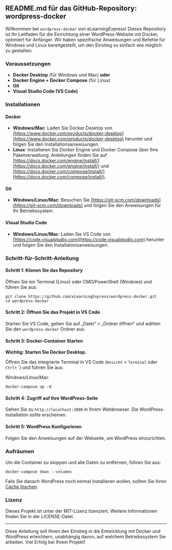## README.md für das GitHub-Repository: wordpress-docker

Willkommen bei `wordpress-docker` von eLearningExpress! Dieses Repository ist Ihr Leitfaden für die Einrichtung einer WordPress-Website mit Docker, optimiert für Anfänger. Wir haben spezifische Anweisungen und Befehle für Windows und Linux bereitgestellt, um den Einstieg so einfach wie möglich zu gestalten.

### Voraussetzungen

-  **Docker Desktop** (für Windows und Mac) **oder**
-  **Docker Engine + Docker Compose** (für Linux)
-  **Git**
-  **Visual Studio Code (VS Code)**



### Installationen

#### Docker

-  **Windows/Mac**: Laden Sie Docker Desktop von [https://www.docker.com/products/docker-desktop](https://www.docker.com/products/docker-desktop) herunter und folgen Sie den Installationsanweisungen.
-  **Linux**: Installieren Sie Docker Engine und Docker Compose über Ihre Paketverwaltung. Anleitungen finden Sie auf [https://docs.docker.com/engine/install/](https://docs.docker.com/engine/install/) und [https://docs.docker.com/compose/install/](https://docs.docker.com/compose/install/).



#### Git

-  **Windows/Linux/Mac**: Besuchen Sie [https://git-scm.com/downloads](https://git-scm.com/downloads) und folgen Sie den Anweisungen für Ihr Betriebssystem.



#### Visual Studio Code

-  **Windows/Linux/Mac**: Laden Sie VS Code von [https://code.visualstudio.com](https://code.visualstudio.com) herunter und folgen Sie den Installationsanweisungen.



### Schritt-für-Schritt-Anleitung

#### Schritt 1: Klonen Sie das Repository

Öffnen Sie ein Terminal (Linux) oder CMD/PowerShell (Windows) und führen Sie aus:

```
git clone https://github.com/eLearningExpress/wordpress-docker.git
cd wordpress-docker
```



#### Schritt 2: Öffnen Sie das Projekt in VS Code

Starten Sie VS Code, gehen Sie auf „Datei“ > „Ordner öffnen“ und wählen Sie den `wordpress-docker` Ordner aus.



#### Schritt 3: Docker-Container Starten

**Wichtig: Starten Sie Docker Desktop.**

Öffnen Sie das integrierte Terminal in VS Code (`Ansicht` > `Terminal` oder `Ctrl+` `) und führen Sie aus:

Windows/Linux/Mac

```
docker-compose up -d
```



#### Schritt 4: Zugriff auf Ihre WordPress-Seite

Gehen Sie zu `http://localhost:3000` in Ihrem Webbrowser. Die WordPress-Installation sollte erscheinen.



#### Schritt 5: WordPress Konfigurieren

Folgen Sie den Anweisungen auf der Webseite, um WordPress einzurichten.



### Aufräumen

Um die Container zu stoppen und alle Daten zu entfernen, führen Sie aus:

```
docker-compose down --volumes
```

Falls Sie danach WordPress noch einmal installieren wollen, sollten Sie Ihren [Cache löschen](https://youtu.be/3k9oTotsaZg?si=jd-EpyKM7aI55MER).



### Lizenz

Dieses Projekt ist unter der MIT-Lizenz lizenziert. Weitere Informationen finden Sie in der LICENSE-Datei.

------

Diese Anleitung soll Ihnen den Einstieg in die Entwicklung mit Docker und WordPress erleichtern, unabhängig davon, auf welchem Betriebssystem Sie arbeiten. Viel Erfolg bei Ihrem Projekt!